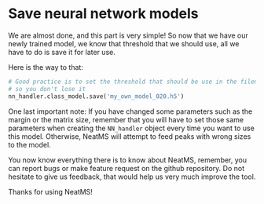 # Save neural network models

We are almost done, and this part is very simple! So now that we have our newly trained model, we know that threshold that we should use, all we have to do is save it for later use.

Here is the way to that:

``` python
# Good practice is to set the threshold that should be use in the filename 
# so you don't lose it
nn_handler.class_model.save('my_own_model_020.h5')
```  

One last important note: If you have changed some parameters such as the margin or the matrix size, remember that you will have to set those same parameters when creating the `NN_handler` object every time you want to use this model. Otherwise, NeatMS will attempt to feed peaks with wrong sizes to the model.

You now know everything there is to know about NeatMS, remember, you can report bugs or make feature request on the github repository. Do not hesitate to give us feedback, that would help us very much improve the tool.

Thanks for using NeatMS!